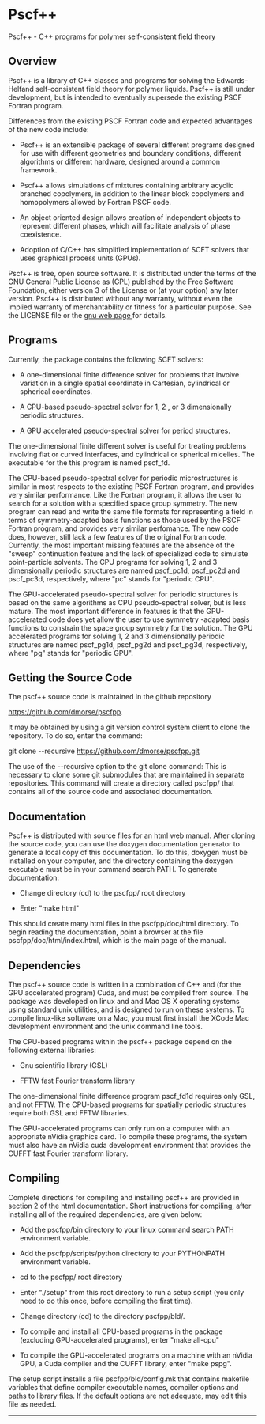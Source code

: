 
# Pscf++

Pscf++ - C++ programs for polymer self-consistent field theory 

## Overview

Pscf++ is a library of C++ classes and programs for solving the 
Edwards-Helfand self-consistent field theory for polymer liquids. 
Pscf++ is still under development, but is intended to eventually
supersede the existing PSCF Fortran program. 

Differences from the existing PSCF Fortran code and expected advantages 
of the new code include:

   - Pscf++ is an extensible package of several different programs 
     designed for use with different geometries and boundary conditions, 
     different algorithms or different hardware, designed around a 
     common framework. 

   - Pscf++ allows simulations of mixtures containing arbitrary acyclic 
     branched copolymers, in addition to the linear block copolymers and 
     homopolymers allowed by Fortran PSCF code.

   - An object oriented design allows creation of independent objects
     to represent different phases, which will facilitate analysis of 
     phase coexistence.

   - Adoption of C/C++ has simplified implementation of SCFT solvers
     that uses graphical process units (GPUs).

Pscf++ is free, open source software. It is distributed under the terms 
of the GNU General Public License as (GPL) published by the Free Software 
Foundation, either version 3 of the License or (at your option) any later 
version.  Pscf++ is distributed without any warranty, without even the 
implied warranty of merchantability or fitness for a particular purpose. 
See the LICENSE file or the 
<a href=http://www.gnu.org/licenses/> gnu web page </a> for details.

## Programs

Currently, the package contains the following SCFT solvers:

   - A one-dimensional finite difference solver for problems that involve 
     variation in a single spatial coordinate in Cartesian, cylindrical 
     or spherical coordinates.

   - A CPU-based pseudo-spectral solver for 1, 2 , or 3 dimensionally 
     periodic structures.

   - A GPU accelerated pseudo-spectral solver for period structures. 

The one-dimensional finite different solver is useful for treating problems
involving flat or curved interfaces, and cylindrical or spherical micelles.
The executable for the this program is named pscf_fd.

The CPU-based pseudo-spectral solver for periodic microstructures is
similar in most respects to the existing PSCF Fortran program, and 
provides very similar performance. Like the Fortran program, it allows 
the user to search for a solution with a specified space group symmetry.
The new program can read and write the same file formats for representing 
a field in terms of symmetry-adapted basis functions as those used by 
the PSCF Fortran program, and provides very similar perfomance. The
new code does, however, still lack a few features of the original Fortran 
code.  Currently, the most important missing features are the absence of 
the "sweep" continuation feature and the lack of specialized code to 
simulate point-particle solvents. The CPU programs for solving 1, 2 and 
3 dimensionally periodic structures are named pscf_pc1d, pscf_pc2d and 
pscf_pc3d, respectively, where "pc" stands for "periodic CPU".

The GPU-accelerated pseudo-spectral solver for periodic structures is 
based on the same algorithms as CPU pseudo-spectral solver, but is 
less mature. The most important difference in features is that the 
GPU-accelerated code does yet allow the user to use symmetry -adapted
basis functions to constrain the space group symmetry for the solution.
The GPU accelerated programs for solving 1, 2 and 3 dimensionally 
periodic structures are named pscf_pg1d, pscf_pg2d and pscf_pg3d, 
respectively, where "pg" stands for "periodic GPU".

## Getting the Source Code

The pscf++ source code is maintained in the github repository

   <https://github.com/dmorse/pscfpp>.

It may be obtained by using a git version control system client to
clone the repository. To do so, enter the command:

   git clone --recursive https://github.com/dmorse/pscfpp.git

The use of the --recursive option to the git clone command:
This is necessary to clone some git submodules that are maintained
in separate repositories. This command will create a directory 
called pscfpp/ that contains all of the source code and associated
documentation.

## Documentation

Pscf++ is distributed with source files for an html web manual.
After cloning the source code, you can use the doxygen documentation
generator to generate a local copy of this documentation. To do this,
doxygen must be installed on your computer, and the directory 
containing the doxygen executable must be in your command search
PATH. To generate documentation:

   - Change directory (cd) to the pscfpp/ root directory

   - Enter "make html"

This should create many html files in the pscfpp/doc/html directory.
To begin reading the documentation, point a browser at the file
pscfpp/doc/html/index.html, which is the main page of the manual.

## Dependencies

The pscf++ source code is written in a combination of C++ and (for
the GPU accelerated program) Cuda, and must be compiled from source.
The package was developed on linux and and Mac OS X operating systems 
using standard unix utilities, and is designed to run on these 
systems. To compile linux-like software on a Mac, you must first 
install the XCode Mac development environment and the unix command 
line tools.  

The CPU-based programs within the pscf++ package depend on the 
following external libraries:

  - Gnu scientific library (GSL)

  - FFTW fast Fourier transform library

The one-dimensional finite difference program pscf_fd1d requires 
only GSL, and not FFTW. The CPU-based programs for spatially
periodic structures require both GSL and FFTW libraries.

The GPU-accelerated programs can only run on a computer with an
appropriate nVidia graphics card. To compile these programs, the
system must also have an nVidia cuda development environment 
that provides the CUFFT fast Fourier transform library. 

## Compiling

Complete directions for compiling and installing pscf++ are
provided in section 2 of the html documentation. Short instructions
for compiling, after installing all of the required dependencies,
are given below:

- Add the pscfpp/bin directory to your linux command search PATH
  environment variable.

- Add the pscfpp/scripts/python directory to your PYTHONPATH
  environment variable.

- cd to the pscfpp/ root directory

- Enter "./setup" from this root directory to run a setup script
  (you only need to do this once, before compiling the first time).
- Change directory (cd) to the directory pscfpp/bld/.

- To compile and install all CPU-based programs in the package 
  (excluding GPU-accelerated programs), enter "make all-cpu"

- To compile the GPU-accelerated programs on a machine with an
  nVidia GPU, a Cuda compiler and the CUFFT library, enter
  "make pspg". 

The setup script installs a file pscfpp/bld/config.mk that contains
makefile variables that define compiler executable names, compiler 
options and paths to library files. If the default options are not
adequate, may edit this file as needed.

------------------------------------------------------------------------
